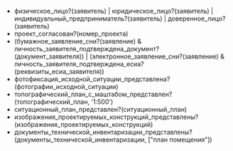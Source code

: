 - физическое_лицо?(заявитель) | юридическое_лицо?(заявитель) | индивидуальный_предприниматель?(заявитель) | доверенное_лицо?(заявитель)
- проект_согласован?(номер_проекта)
- (бумажное_заявление_сни?(заявление) & личность_заявителя_подтверждена_документ?(документ_заявителя)) | (электронное_заявление_сни?(заявление) & личность_заявителя_подтверждена_есиа?(реквизиты_есиа_заявителя))
- фотофиксация_исходной_ситуации_представлена?(фотографии_исходной_ситуации)
- топографический_план_с_маштабом_представлен?(топографический_план, '1:500')
- ситуационный_план_представлен?(ситуационный_план)
- изображения_проектируемых_конструкций_представлены?(изображения_проектируемых_конструкций)
- документы_технической_инвентаризации_представлены?(документы_технической_инвентаризации, ["план помещения"])